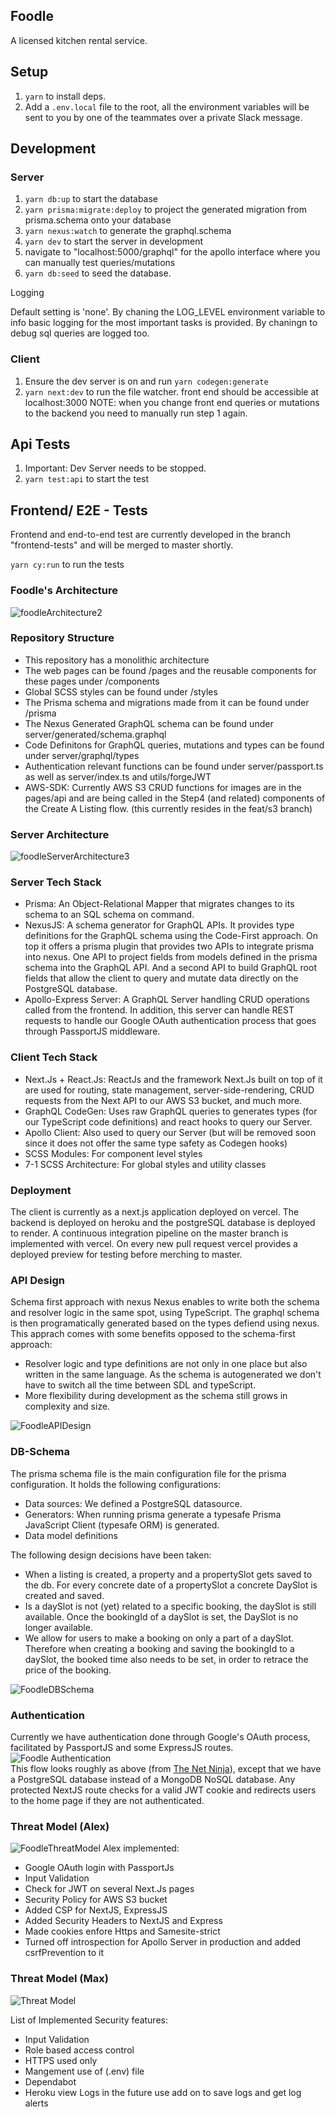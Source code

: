 ## Foodle 
A licensed kitchen rental service. 
## Setup

1. `yarn` to install deps.
2. Add a `.env.local` file to the root, all the environment variables will be sent to you by one of the teammates over a private Slack message. 

## Development

### Server

1. `yarn db:up` to start the database
2. `yarn prisma:migrate:deploy` to project the generated migration from prisma.schema onto your database
3. `yarn nexus:watch` to generate the graphql.schema
4. `yarn dev` to start the server in development
5. navigate to "localhost:5000/graphql" for the apollo interface where you can manually test queries/mutations
6. `yarn db:seed` to seed the database.

Logging

Default setting is 'none'. By chaning the LOG_LEVEL environment variable to info basic logging for the most important tasks is provided. By chaningn to debug sql queries are logged too.


### Client

1. Ensure the dev server is on and run `yarn codegen:generate`
2. `yarn next:dev` to run the file watcher. front end should be accessible at localhost:3000
   NOTE: when you change front end queries or mutations to the backend you need to manually run step 1 again.

## Api Tests

1. Important: Dev Server needs to be stopped.
2. `yarn test:api` to start the test

## Frontend/ E2E - Tests

Frontend and end-to-end test are currently developed in the branch "frontend-tests" and will be merged to master shortly.

`yarn cy:run` to run the tests

### Foodle's Architecture
![foodleArchitecture2](https://user-images.githubusercontent.com/50741293/166102503-4a02de06-00fa-47cc-bfe5-9df26d90c1cf.png)

### Repository Structure
- This repository has a monolithic architecture
- The web pages can be found /pages and the reusable components for these pages under /components
- Global SCSS styles can be found under /styles
- The Prisma schema and migrations made from it can be found under /prisma
- The Nexus Generated GraphQL schema can be found under server/generated/schema.graphql
- Code Definitons for GraphQL queries, mutations and types can be found under server/graphql/types
- Authentication relevant functions can be found under server/passport.ts as well as server/index.ts and utils/forgeJWT
- AWS-SDK: Currently AWS S3 CRUD functions for images are in the pages/api and are being called in the Step4 (and related) components of the Create A Listing flow. (this currently resides in the feat/s3 branch)

### Server Architecture
![foodleServerArchitecture3](https://user-images.githubusercontent.com/50741293/166102585-1762387a-5664-44c0-a464-1e37415e066e.png)



### Server Tech Stack 
-  Prisma: An Object-Relational Mapper that migrates changes to its schema to an SQL schema on command. 
-	NexusJS: A schema generator for GraphQL APIs. It provides type definitions for the GraphQL schema using the Code-First approach. On top it offers a prisma plugin that provides two APIs to integrate prisma into nexus. One API to project fields from models defined in the prisma schema into the GraphQL API. And a second API to build GraphQL root fields that allow the client to query and mutate data directly on the PostgreSQL database. 
-	Apollo-Express Server: A GraphQL Server handling CRUD operations called from the frontend. In addition, this server can handle REST requests to handle our Google OAuth authentication process that goes through PassportJS middleware. 

### Client Tech Stack
- Next.Js + React.Js: ReactJs and the framework Next.Js built on top of it are used for routing, state management, server-side-rendering, CRUD requests from the Next API to our AWS S3 bucket, and much more.
- GraphQL CodeGen: Uses raw GraphQL queries to generates types (for our TypeScript code definitions) and react hooks to query our Server.
- Apollo Client: Also used to query our Server (but will be removed soon since it does not offer the same type safety as Codegen hooks)
- SCSS Modules: For component level styles
- 7-1 SCSS Architecture: For global styles and utility classes

### Deployment
The client is currently as a next.js application deployed on vercel. The backend is deployed on heroku and the postgreSQL database is deployed to render.
A continuous integration pipeline on the master branch is implemented with vercel. On every new pull request vercel provides a deployed preview for testing before merching to master.

### API Design

Schema first approach with nexus
Nexus enables to write both the schema and resolver logic in the same spot, using TypeScript. The graphql schema is then programatically generated based on the types defiend using nexus. This apprach comes with some benefits opposed to the schema-first approach:
- Resolver logic and type definitions are not only in one place but also written in the same language. As the schema is autogenerated we don't have to switch all the time between SDL and typeScript.
- More flexibility during development as the schema still grows in complexity and size.

![FoodleAPIDesign](https://github.com/FoodleBerlin/foodle/blob/aec33ced192ddbffd9a11cde2dcae1b54b6add51/FoodleAPIDesign.png)

### DB-Schema

The prisma schema file is the main configuration file for the prisma configuration. It holds the following configurations:
- Data sources: We defined a PostgreSQL datasource.
- Generators: When running prisma generate a typesafe Prisma JavaScript Client (typesafe ORM) is generated.
- Data model definitions

The following design decisions have been taken:
- When a listing is created, a property and a propertySlot gets saved to the db. For every concrete date of a propertySlot a concrete DaySlot is created and saved.
- Is a daySlot is not (yet) related to a specific booking, the daySlot is still available. Once the bookingId of a daySlot is set, the DaySlot is no longer available.
- We allow for users to make a booking on only a part of a daySlot. Therefore when creating a booking and saving the bookingId to a daySlot, the booked time also needs to be set, in order to retrace the price of the booking.

![FoodleDBSchema](https://github.com/FoodleBerlin/foodle/blob/master/FoodleDBSchema.png)

### Authentication
Currently we have authentication done through Google's OAuth process, facilitated by PassportJS and some ExpressJS routes. 
![Foodle Authentication](https://user-images.githubusercontent.com/50741293/165271388-52ce8c88-a135-4561-9673-3e20ca5fd0fd.png)
<br>
This flow looks roughly as above (from [The Net Ninja](https://www.youtube.com/watch?v=nK6fkNShhGc&ab_channel=TheNetNinja)), except that we have a PostgreSQL database instead of a MongoDB NoSQL database. Any protected NextJS route checks for a valid JWT cookie and redirects users to the home page if they are not authenticated. 

### Threat Model (Alex) 
![FoodleThreatModel](https://user-images.githubusercontent.com/50741293/166244358-31aa031f-1634-44c8-97ac-9adbcbb97e54.jpg)
Alex implemented:
- Google OAuth login with PassportJs
- Input Validation
- Check for JWT on several Next.Js pages
- Security Policy for AWS S3 bucket
- Added CSP for NextJS, ExpressJS
- Added Security Headers to NextJS and Express
- Made cookies enfore Https and Samesite-strict
- Turned off introspection for Apollo Server in production and added csrfPrevention to it

### Threat Model (Max)

![Threat Model](https://user-images.githubusercontent.com/71644512/166215439-5a7a10cd-0d31-462e-806c-2fa3195f5787.jpg)

List of Implemented Security features:
- Input Validation 
- Role based access control
- HTTPS used only
- Mangement use of (.env) file
- Dependabot 
- Heroku view Logs in the future use add on to save logs and get log alerts 



